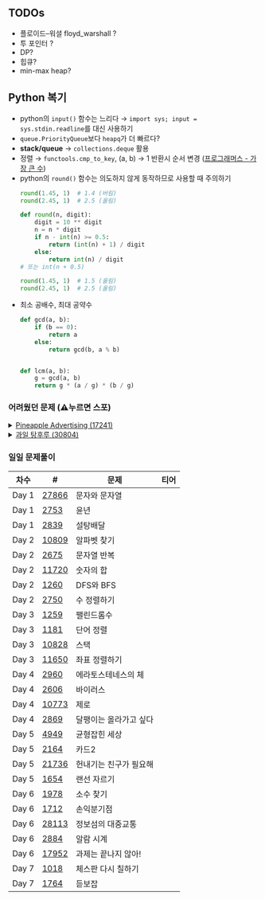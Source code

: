 ## TODOs
- 플로이드–워셜 floyd_warshall ?
- 투 포인터 ?
- DP?
- 힙큐?
- min-max heap?

## Python 복기

* python의 `input()` 함수는 느리다 → `import sys; input = sys.stdin.readline`를 대신 사용하기
* `queue.PriorityQueue`보다 `heapq`가 더 빠르다?
* **stack/queue** → `collections.deque` 활용
* 정렬 → `functools.cmp_to_key`, (a, b) → 1 반환시 순서 변경 ([프로그래머스 - 가장 큰 수](https://school.programmers.co.kr/learn/courses/30/lessons/42746))
* python의 `round()` 함수는 의도하지 않게 동작하므로 사용할 때 주의하기
  ```python
  round(1.45, 1)  # 1.4 (버림)
  round(2.45, 1)  # 2.5 (올림)

  def round(n, digit):
      digit = 10 ** digit
      n = n * digit
      if n - int(n) >= 0.5:
          return (int(n) + 1) / digit
      else:
          return int(n) / digit
  # 또는 int(n + 0.5)
  
  round(1.45, 1)  # 1.5 (올림)
  round(2.45, 1)  # 2.5 (올림)
  ```
* 최소 공배수, 최대 공약수
  ```python
  def gcd(a, b):
      if (b == 0):
          return a
      else:
          return gcd(b, a % b)
  
  
  def lcm(a, b):
      g = gcd(a, b)
      return g * (a / g) * (b / g)
  ```

### 어려웠던 문제 (⚠️누르면 스포)
<details>
  <summary><a href="https://www.acmicpc.net/problem/17241">Pineapple Advertising (17241)</a></summary>
  
  ```
  그래프 탐색 문제, 모든 간선을 1번씩 방문한다는 아이디어, 이전 방문이 다음 방문에 영향을 주는 경우에 유용?
  ```
</details>
<details>
  <summary><a href="https://www.acmicpc.net/problem/30804">과일 탕후루 (30804)</a></summary>
  
  ```
  투 포인터 문제, 요령은 왼쪽부터 읽어가면서 2개의 포인터를 업데이트한다는 느낌
  ```
</details>


### 일일 문제풀이

| 차수 | # | 문제 | 티어 |
|---|---|---|:---:|
| Day 1 | [27866](https://www.acmicpc.net/problem/27866) | 문자와 문자열 | <img src="https://d2gd6pc034wcta.cloudfront.net/tier/1.svg" width="14px"> |
| Day 1 | [2753](https://www.acmicpc.net/problem/2753) | 윤년 | <img src="https://d2gd6pc034wcta.cloudfront.net/tier/1.svg" width="14px"> |
| Day 1 | [2839](https://www.acmicpc.net/problem/2839) | 설탕배달 | <img src="https://d2gd6pc034wcta.cloudfront.net/tier/7.svg" width="14px"> |
| Day 2 | [10809](https://www.acmicpc.net/problem/10809) | 알파벳 찾기 | <img src="https://d2gd6pc034wcta.cloudfront.net/tier/4.svg" width="14px"> |
| Day 2 | [2675](https://www.acmicpc.net/problem/2675) | 문자열 반복 | <img src="https://d2gd6pc034wcta.cloudfront.net/tier/4.svg" width="14px"> |
| Day 2 | [11720](https://www.acmicpc.net/problem/11720) | 숫자의 합 | <img src="https://d2gd6pc034wcta.cloudfront.net/tier/2.svg" width="14px"> |
| Day 2 | [1260](https://www.acmicpc.net/problem/1260) | DFS와 BFS | <img src="https://d2gd6pc034wcta.cloudfront.net/tier/9.svg" width="14px"> |
| Day 2 | [2750](https://www.acmicpc.net/problem/2750) | 수 정렬하기 | <img src="https://d2gd6pc034wcta.cloudfront.net/tier/4.svg" width="14px"> |
| Day 3 | [1259](https://www.acmicpc.net/problem/1259) | 팰린드롬수 | <img src="https://d2gd6pc034wcta.cloudfront.net/tier/5.svg" width="14px"> |
| Day 3 | [1181](https://www.acmicpc.net/problem/1181) | 단어 정렬 | <img src="https://d2gd6pc034wcta.cloudfront.net/tier/6.svg" width="14px"> |
| Day 3 | [10828](https://www.acmicpc.net/problem/10828) | 스택  | <img src="https://d2gd6pc034wcta.cloudfront.net/tier/7.svg" width="14px"> |
| Day 3 | [11650](https://www.acmicpc.net/problem/11650) | 좌표 정렬하기 | <img src="https://d2gd6pc034wcta.cloudfront.net/tier/6.svg" width="14px"> |
| Day 4 | [2960](https://www.acmicpc.net/problem/2960) | 에라토스테네스의 체 | <img src="https://d2gd6pc034wcta.cloudfront.net/tier/7.svg" width="14px"> |
| Day 4 | [2606](https://www.acmicpc.net/problem/2606) | 바이러스 | <img src="https://d2gd6pc034wcta.cloudfront.net/tier/8.svg" width="14px"> |
| Day 4 | [10773](https://www.acmicpc.net/problem/10773) | 제로 | <img src="https://d2gd6pc034wcta.cloudfront.net/tier/7.svg" width="14px"> |
| Day 4 | [2869](https://www.acmicpc.net/problem/2869) | 달팽이는 올라가고 싶다 | <img src="https://d2gd6pc034wcta.cloudfront.net/tier/5.svg" width="14px"> |
| Day 5 | [4949](https://www.acmicpc.net/problem/4949) | 균형잡힌 세상 | <img src="https://d2gd6pc034wcta.cloudfront.net/tier/7.svg" width="14px"> |
| Day 5 | [2164](https://www.acmicpc.net/problem/2164) | 카드2 | <img src="https://d2gd6pc034wcta.cloudfront.net/tier/7.svg" width="14px"> |
| Day 5 | [21736](https://www.acmicpc.net/problem/21736) | 헌내기는 친구가 필요해 | <img src="https://d2gd6pc034wcta.cloudfront.net/tier/9.svg" width="14px"> |
| Day 5 | [1654](https://www.acmicpc.net/problem/1654) | 랜선 자르기 | <img src="https://d2gd6pc034wcta.cloudfront.net/tier/9.svg" width="14px"> |
| Day 6 | [1978](https://www.acmicpc.net/problem/1978) | 소수 찾기 | <img src="https://d2gd6pc034wcta.cloudfront.net/tier/4.svg" width="14px"> |
| Day 6 | [1712](https://www.acmicpc.net/problem/1712) | 손익분기점 | <img src="https://d2gd6pc034wcta.cloudfront.net/tier/4.svg" width="14px"> |
| Day 6 | [28113](https://www.acmicpc.net/problem/28113) | 정보섬의 대중교통 | <img src="https://d2gd6pc034wcta.cloudfront.net/tier/1.svg" width="14px"> |
| Day 6 | [2884](https://www.acmicpc.net/problem/2884) | 알람 시계 | <img src="https://d2gd6pc034wcta.cloudfront.net/tier/3.svg" width="14px"> |
| Day 6 | [17952](https://www.acmicpc.net/problem/17952) | 과제는 끝나지 않아! | <img src="https://d2gd6pc034wcta.cloudfront.net/tier/8.svg" width="14px"> |
| Day 7 | [1018](https://www.acmicpc.net/problem/1018) | 체스판 다시 칠하기 | <img src="https://d2gd6pc034wcta.cloudfront.net/tier/7.svg" width="14px"> |
| Day 7 | [1764](https://www.acmicpc.net/problem/1764) | 듣보잡 | <img src="https://d2gd6pc034wcta.cloudfront.net/tier/7.svg" width="14px"> |



<!-- https://d2gd6pc034wcta.cloudfront.net/tier/6.svg : silver 5 -->
